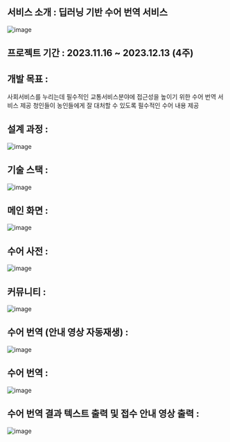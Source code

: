 ## 서비스 소개 : 딥러닝 기반 수어 번역 서비스
![image](https://github.com/parvenuHJ/sign_lang_project/assets/139337239/ce5e42f9-9939-43ea-8674-6c329706d17a)


## 프로젝트 기간 :  2023.11.16 ~ 2023.12.13 (4주)


## 개발 목표 :
사회서비스를 누리는데 필수적인 교통서비스분야에 접근성을 높이기 위한 수어 번역 서비스 제공
청인들이 농인들에게 잘 대처할 수 있도록 필수적인 수어 내용 제공


## 설계 과정 :
![image](https://github.com/parvenuHJ/sign_lang_project/assets/139337239/9d74d70b-862d-4e98-a397-270b44ffadc0)


## 기술 스택 :
![image](https://github.com/parvenuHJ/sign_lang_project/assets/139337239/c2744bec-4a63-4427-bf38-2dbb8e342d2d)


## 메인 화면 :
![image](https://github.com/parvenuHJ/sign_lang_project/assets/139337239/4adc8e60-8a04-4c8a-a761-9aef12dbfdb6)


## 수어 사전 :
![image](https://github.com/parvenuHJ/sign_lang_project/assets/139337239/2d2c22db-14fd-46fd-a471-74bc2c774e76)


## 커뮤니티 :
![image](https://github.com/parvenuHJ/sign_lang_project/assets/139337239/5c97b37b-94a5-4b3d-94d1-cb35bd552306)


## 수어 번역 (안내 영상 자동재생) :
![image](https://github.com/parvenuHJ/sign_lang_project/assets/139337239/b64dd362-0cac-4758-b0ab-3d280f307958)


## 수어 번역 : 
![image](https://github.com/parvenuHJ/sign_lang_project/assets/139337239/053b797c-24c8-4889-88c8-34e8bff4e54d)


## 수어 번역 결과 텍스트 출력 및 접수 안내 영상 출력 : 
![image](https://github.com/parvenuHJ/sign_lang_project/assets/139337239/c2422dee-2750-4987-a15e-647de8eae109)










